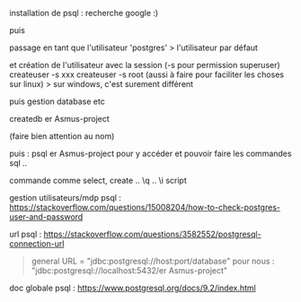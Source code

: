 
installation de psql : recherche google :)

puis

passage en tant que l'utilisateur 'postgres' > l'utilisateur par défaut

et création de l'utilisateur avec la session 
(-s pour permission superuser)
createuser -s xxx
createuser -s root
(aussi à faire pour faciliter les choses sur linux) > sur windows, c'est surement différent

puis gestion database etc 

createdb er Asmus-project

(faire bien attention au nom)

puis : psql er Asmus-project
pour y accéder et pouvoir faire les commandes sql ..

commande comme select, create ..
\q .. \i script


gestion utilisateurs/mdp psql :
https://stackoverflow.com/questions/15008204/how-to-check-postgres-user-and-password

url psql : 
https://stackoverflow.com/questions/3582552/postgresql-connection-url
> general URL = "jdbc:postgresql://host:port/database"
pour nous : "jdbc:postgresql://localhost:5432/er Asmus-project"

doc globale psql :
https://www.postgresql.org/docs/9.2/index.html

